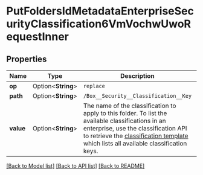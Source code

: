 # PutFoldersIdMetadataEnterpriseSecurityClassification6VmVochwUwoRequestInner

## Properties

Name | Type | Description | Notes
------------ | ------------- | ------------- | -------------
**op** | Option<**String**> | `replace` | [optional]
**path** | Option<**String**> | `/Box__Security__Classification__Key` | [optional]
**value** | Option<**String**> | The name of the classification to apply to this folder.  To list the available classifications in an enterprise, use the classification API to retrieve the [classification template](e://get_metadata_templates_enterprise_securityClassification-6VMVochwUWo_schema) which lists all available classification keys. | [optional]

[[Back to Model list]](../README.md#documentation-for-models) [[Back to API list]](../README.md#documentation-for-api-endpoints) [[Back to README]](../README.md)



